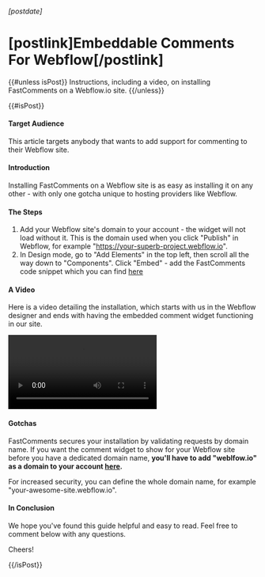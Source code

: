 ###### [postdate]
# [postlink]Embeddable Comments For Webflow[/postlink]

{{#unless isPost}}
Instructions, including a video, on installing FastComments on a Webflow.io site.
{{/unless}}

{{#isPost}}

#### Target Audience

This article targets anybody that wants to add support for commenting to their Webflow site.

#### Introduction

Installing FastComments on a Webflow site is as easy as installing it on any other - with only one gotcha unique to hosting
providers like Webflow.

#### The Steps

1. Add your Webflow site's domain to your account - the widget will not load without it. This is the domain used when you click "Publish" in Webflow, for example "https://your-superb-project.webflow.io".
2. In Design mode, go to "Add Elements" in the top left, then scroll all the way down to "Components". Click "Embed" - add the FastComments code snippet which you can find <a href="https://fastcomments.com/auth/my-account/get-acct-code" target="_blank">here</a>

#### A Video

Here is a video detailing the installation, which starts with us in the Webflow designer and ends with having the embedded comment widget functioning in our site.

<div class="text-center">
    <video src="images/fc-webflow-install.mp4" autoplay="false" controls="true" alt="Webflow Installation Instructional Video" title="Webflow Installation Instructional Video"></video>
</div>

#### Gotchas

FastComments secures your installation by validating requests by domain name. If you want the comment widget to show for your Webflow site before you
have a dedicated domain name, **you'll have to add "weblfow.io" as a domain to your account <a href="https://fastcomments.com/auth/my-account/configure-domains" target="_blank">here</a>.**

For increased security, you can define the whole domain name, for example "your-awesome-site.webflow.io".

#### In Conclusion

We hope you've found this guide helpful and easy to read. Feel free to comment below with any questions.

Cheers!

{{/isPost}}
